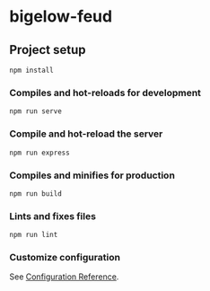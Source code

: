 # bigelow-feud

## Project setup
```
npm install
```

### Compiles and hot-reloads for development
```
npm run serve
```

### Compile and hot-reload the server
```
npm run express
```

### Compiles and minifies for production
```
npm run build
```

### Lints and fixes files
```
npm run lint
```

### Customize configuration
See [Configuration Reference](https://cli.vuejs.org/config/).
